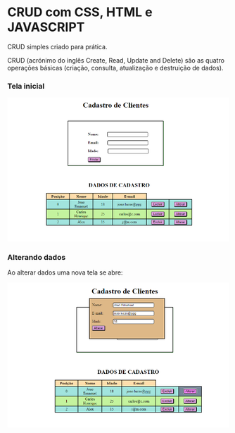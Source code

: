 # CRUD com CSS, HTML e JAVASCRIPT

CRUD simples criado para prática. 

CRUD (acrónimo do inglês Create, Read, Update and Delete) são as quatro operações básicas (criação, consulta, atualização e destruição de dados).

### Tela inicial

![Tela do projeto](https://github.com/SamuelJohnsonN/CRUD_Em_JavaScript/blob/master/imagens%20do%20projeto/tela_inicial.PNG)

### Alterando dados

Ao alterar dados uma nova tela se abre:

![Tela de alteração](https://github.com/SamuelJohnsonN/CRUD_Em_JavaScript/blob/master/imagens%20do%20projeto/alterar.PNG)
